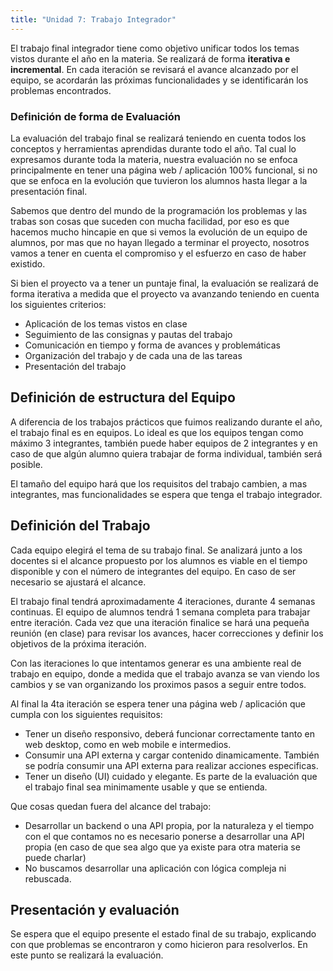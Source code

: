 ```yaml
---
title: "Unidad 7: Trabajo Integrador"
---
```


El trabajo final integrador tiene como objetivo unificar todos los temas vistos durante el año en la materia. Se realizará de forma **iterativa e incremental**. En cada iteración se revisará el avance alcanzado por el equipo, se acordarán las próximas funcionalidades y se identificarán los problemas encontrados.

### Definición de forma de Evaluación

La evaluación del trabajo final se realizará teniendo en cuenta todos los conceptos y herramientas aprendidas durante todo el año. Tal cual lo expresamos durante toda la materia, nuestra evaluación no se enfoca principalmente en tener una página web / aplicación 100% funcional, si no que se enfoca en la evolución que tuvieron los alumnos hasta llegar a la presentación final. 

Sabemos que dentro del mundo de la programación los problemas y las trabas son cosas que suceden con mucha facilidad, por eso es que hacemos mucho hincapie en que si vemos la evolución de un equipo de alumnos, por mas que no hayan llegado a terminar el proyecto, nosotros vamos a tener en cuenta el compromiso y el esfuerzo en caso de haber existido.

Si bien el proyecto va a tener un puntaje final, la evaluación se realizará de forma iterativa a medida que el proyecto va avanzando teniendo en cuenta los siguientes criterios:

- Aplicación de los temas vistos en clase
- Seguimiento de las consignas y pautas del trabajo
- Comunicación en tiempo y forma de avances y problemáticas
- Organización del trabajo y de cada una de las tareas
- Presentación del trabajo
    
## Definición de estructura del Equipo

A diferencia de los trabajos prácticos que fuimos realizando durante el año, el trabajo final es en equipos. Lo ideal es que los equipos tengan como máximo 3 integrantes, también puede haber equipos de 2 integrantes y en caso de que algún alumno quiera trabajar de forma individual, también será posible. 

El tamaño del equipo hará que los requisitos del trabajo cambien, a mas integrantes, mas funcionalidades se espera que tenga el trabajo integrador.

## Definición del Trabajo

Cada equipo elegirá el tema de su trabajo final. Se analizará junto a los docentes si el alcance propuesto por los alumnos es viable en el tiempo disponible y con el número de integrantes del equipo. En caso de ser necesario se ajustará el alcance.

El trabajo final tendrá aproximadamente 4 iteraciones, durante 4 semanas continuas. El equipo de alumnos tendrá 1 semana completa para trabajar entre iteración. Cada vez que una iteración finalice se hará una pequeña reunión (en clase) para revisar los avances, hacer correcciones y definir los objetivos de la próxima iteración.

Con las iteraciones lo que intentamos generar es una ambiente real de trabajo en equipo, donde a medida que el trabajo avanza se van viendo los cambios y se van organizando los proximos pasos a seguir entre todos.

Al final la 4ta iteración se espera tener una página web / aplicación que cumpla con los siguientes requisitos:

- Tener un diseño responsivo, deberá funcionar correctamente tanto en web desktop, como en web mobile e intermedios.
- Consumir una API externa y cargar contenido dinamicamente. También se podría consumir una API externa para realizar acciones especificas.
- Tener un diseño (UI) cuidado y elegante. Es parte de la evaluación que el trabajo final sea minimamente usable y que se entienda.

Que cosas quedan fuera del alcance del trabajo:
- Desarrollar un backend o una API propia, por la naturaleza y el tiempo con el que contamos no es necesario ponerse a desarrollar una API propia (en caso de que sea algo que ya existe para otra materia se puede charlar)
- No buscamos desarrollar una aplicación con lógica compleja ni rebuscada.

## Presentación y evaluación

Se espera que el equipo presente el estado final de su trabajo, explicando con que problemas se encontraron y como hicieron para resolverlos. En este punto se realizará la evaluación.

